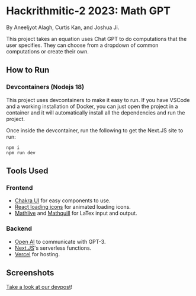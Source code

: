 # Hackrithmitic-2 2023: Math GPT

By Aneeljyot Alagh, Curtis Kan, and Joshua Ji.

This project takes an equation uses Chat GPT to do computations that the user specifies. They can choose from a dropdown of common computations or create their own.

## How to Run

### Devcontainers (Nodejs 18)

This project uses devcontainers to make it easy to run. If you have VSCode and a working installation of Docker, you can just open the project in a container and it will automatically install all the dependencies and run the project.

Once inside the devcontainer, run the following to get the Next.JS site to run:

```
npm i
npm run dev
```

## Tools Used

### Frontend

- [Chakra UI](https://chakra-ui.com/) for easy components to use.
- [React loading icons](https://www.npmjs.com/package/react-loading-icons) for animated loading icons.
- [Mathlive](https://cortexjs.io/mathlive/) and [Mathquill](http://mathquill.com/) for LaTex input and output.


### Backend

- [Open AI](https://openai.com/api/) to communicate with GPT-3.
- [Next.JS](https://nextjs.org/)'s serverless functions.
- [Vercel](https://vercel.com/) for hosting.


## Screenshots

[Take a look at our devpost](https://devpost.com/software/math-gpt)!

